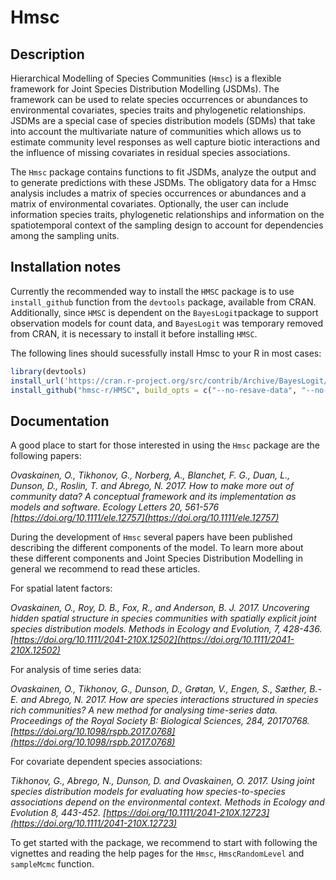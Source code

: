 # Hmsc

## Description
Hierarchical Modelling of Species Communities (`Hmsc`) is a flexible framework for Joint Species Distribution Modelling (JSDMs). The framework can be used to relate species occurrences or abundances to environmental covariates, species traits and phylogenetic relationships. JSDMs are a special case of species distribution models (SDMs) that take into account the multivariate nature of communities which allows us to estimate community level responses as well capture biotic interactions and the influence of missing covariates in residual species associations. 

The `Hmsc` package contains functions to fit JSDMs, analyze the output and to generate predictions with these JSDMs. The obligatory data for a Hmsc analysis includes a matrix of species occurrences or abundances and a matrix of environmental covariates. Optionally, the user can include information species traits, phylogenetic relationships and information on the spatiotemporal context of the sampling design to account for dependencies among the sampling units. 

## Installation notes
Currently the recommended way to install the `HMSC` package is to use `install_github` function from the `devtools` package, available from CRAN. Additionally, since `HMSC` is dependent on the `BayesLogit`package to support observation models for count data, and `BayesLogit` was temporary removed from CRAN, it is necessary to install it before installing `HMSC`.

The following lines should sucessfully install Hmsc to your R in most cases:

```R
library(devtools)
install_url('https://cran.r-project.org/src/contrib/Archive/BayesLogit/BayesLogit_0.6.tar.gz')
install_github("hmsc-r/HMSC", build_opts = c("--no-resave-data", "--no-manual")))
```

## Documentation
A good place to start for those interested in using the `Hmsc` package are the following papers: 

*Ovaskainen, O., Tikhonov, G., Norberg, A., Blanchet, F. G., Duan, L., Dunson, D., Roslin, T. and Abrego, N. 2017. How to make more out of community data? A conceptual framework and its implementation as models and software. Ecology Letters 20, 561-576 [https://doi.org/10.1111/ele.12757](https://doi.org/10.1111/ele.12757)*

During the development of `Hmsc` several papers have been published describing the different components of the model. To learn more about these different components and Joint Species Distribution Modelling in general we recommend to read these articles. 

For spatial latent factors:

*Ovaskainen, O., Roy, D. B., Fox, R., and Anderson, B. J. 2017. Uncovering hidden spatial structure in species communities with spatially explicit joint species distribution models. Methods in Ecology and Evolution, 7, 428-436. [https://doi.org/10.1111/2041-210X.12502](https://doi.org/10.1111/2041-210X.12502)*

For analysis of time series data:

*Ovaskainen, O., Tikhonov, G., Dunson, D., Grøtan, V., Engen, S., Sæther, B.-E. and Abrego, N. 2017. How are species interactions structured in species rich communities? A new method for analysing time-series data. Proceedings of the Royal Society B: Biological Sciences, 284, 20170768. [https://doi.org/10.1098/rspb.2017.0768](https://doi.org/10.1098/rspb.2017.0768)*

For covariate dependent species associations:

*Tikhonov, G., Abrego, N., Dunson, D. and Ovaskainen, O. 2017. Using joint species distribution models for evaluating how species-to-species associations depend on the environmental context. Methods in Ecology and Evolution 8, 443-452. [https://doi.org/10.1111/2041-210X.12723](https://doi.org/10.1111/2041-210X.12723)*

To get started with the package, we recommend to start with following the vignettes and reading the help pages for the `Hmsc`, `HmscRandomLevel` and `sampleMcmc` function.   
